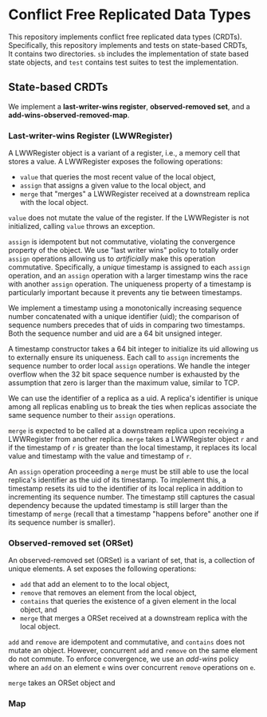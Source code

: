 # Conflict Free Replicated Data Types

This repository implements conflict free replicated data types (CRDTs).
Specifically, this repository implements and tests on state-based CRDTs,  
It contains two directories.
`sb` includes the implementation of state based state objects, 
and `test` contains test suites to test the implementation.

## State-based CRDTs
We implement a __last-writer-wins register__, __observed-removed set__, and a __add-wins-observed-removed-map__.

### Last-writer-wins Register (LWWRegister)
A LWWRegister object is a variant of a register, i.e., a memory cell that stores a value.
A LWWRegister exposes the following operations:
- `value` that queries the most recent value of the local object,
- `assign` that assigns a given value to the local object, and
- `merge` that "merges" a LWWRegister received at a downstream replica with the local object.

`value` does not mutate the value of the register. If the LWWRegister is not initialized,
calling `value` throws an exception.

`assign` is idempotent but not commutative, violating the convergence property of the object.
We use "last writer wins" policy to totally order `assign` operations allowing us to 
*artificially* make this operation commutative.
Specifically, a *unique* timestamp is assigned to each `assign` operation, and an `assign`
operation with a larger timestamp wins the race with another `assign` operation. The uniqueness
property of a timestamp is particularly important because it prevents any tie
between timestamps.

We implement a timestamp using a monotonically increasing sequence number concatenated with
a unique identifier (uid); the comparison of sequence numbers precedes that of uids in comparing
two timestamps. Both the sequence number and uid are a 64 bit unsigned integer.

A timestamp constructor takes a 64 bit integer to initialize its uid allowing us to externally
ensure its uniqueness. Each call to `assign` increments the sequence number to order local `assign`
operations. We handle the integer overflow when the 32 bit space sequence number is exhausted by
the assumption that zero is larger than the maximum value, similar to TCP. 

We can use the identifier of a replica as a uid. A replica's identifier is unique among all 
replicas enabling us to break the ties when replicas associate the same sequence number to
their `assign` operations.

`merge` is expected to be called at a downstream replica upon receiving a LWWRegister from 
another replica. `merge` takes a LWWRegister object `r` and if the timestamp of `r` is greater
than the local timestamp, it replaces its local value and timestamp with the value and
timestamp of `r`.

An `assign` operation proceeding a `merge` must be still able to use the local replica's 
identifier as the uid of its timestamp. To implement this, a timestamp resets its uid to 
the identifier of its local replica in addition to incrementing its sequence number. The 
timestamp still captures the casual dependency because the updated timestamp is still larger 
than the timestamp of `merge` (recall that a timestamp "happens before" another one if its 
sequence number is smaller).

### Observed-removed set (ORSet)
An observed-removed set (ORSet) is a variant of set, that is, a collection of unique elements.
A set exposes the following operations:
- `add` that add an element to to the local object,
- `remove` that removes an element from the local object,
- `contains` that queries the existence of a given element in the local object, and
- `merge` that merges a ORSet received at a downstream replica with the local object.

`add` and `remove` are idempotent and commutative, and `contains` does not mutate an object.
However, concurrent `add` and `remove` on the same element do not commute. To enforce convergence, 
we use an *add-wins* policy where an `add` on an element `e` wins over concurrent `remove` operations
on `e`.

`merge` takes an ORSet object and 

### Map

